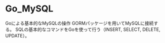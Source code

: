 # Go_MySQL
Goによる基本的なMySQLの操作
  GORMパッケージを用いてMySQLに接続する。
  SQLの基本的なコマンドをGoを使って行う（INSERT, SELECT, DELETE, UPDATE）。
